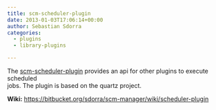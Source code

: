```yaml
---
title: scm-scheduler-plugin
date: 2013-01-03T17:06:14+00:00
author: Sebastian Sdorra
categories:
  - plugins
  - library-plugins

---
```

The [scm-scheduler-plugin](https://bitbucket.org/sdorra/scm-scheduler-plugin) provides an api for other plugins to execute scheduled  
jobs. The plugin is based on the quartz project.
  
**Wiki:** <a href="https://bitbucket.org/sdorra/scm-manager/wiki/scheduler-plugin" target="_blank" rel="noopener noreferrer">https://bitbucket.org/sdorra/scm-manager/wiki/scheduler-plugin

